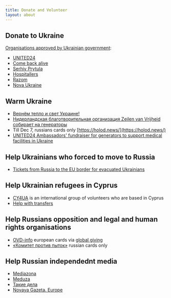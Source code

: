 ```yaml
---
title: Donate and Volunteer
layout: about
---
```

## Donate to Ukraine
[Organisations approved by Ukrainian government](https://war.ukraine.ua/donate/):
* [UNITED24](https://u24.gov.ua/)
* [Come back alive](https://savelife.in.ua/)
* [Serhiy Prytula](https://prytulafoundation.org/en/home/support_page)
* [Hospitallers](https://www.hospitallers.life/needs-hospitallers)
* [Razom](https://www.razomforukraine.org/donate/)
* [Nova Ukraine](https://novaukraine.org/en/donate/)

## Warm Ukraine
* [Вернём тепло и свет Украине!](https://wfu.world/)
* [Нидерландская благотворительная организация Zeilen van Vrijheid собирает на генераторы](https://zeilenvanvrijheid.nl/energy)
* Till Dec 7, russians cards only [https://holod.news/](https://holod.news/)
* [UNITED24 Ambassadors' fundraiser for generators to support medical facilities in Ukraine](https://donorbox.org/1000generators)

## Help Ukrainians who forced to move to Russia
* [Tickets from Russia to the EU border for evacuated Ukrainians](https://ua2eu.site/donate.html)

## Help Ukrainian refugees in Cyprus
* [CY4UA](https://cy4ua.com/language/en/i-can-help/) is an international group of volunteers who are based in Cyprus
* [Help with transfers](https://t.me/CyprusWheels) 


## Help Russians opposition and legal and human rights organisations
* [OVD-info](https://donate.ovd.legal/) european cards via [global giving](https://www.globalgiving.org/projects/ovd-info/)
* [«Комитет против пыток»](https://donate.pytkam.net/) russian cards only

## Help Russian independednt media
* [Mediazona](https://donate.zona.media/en)
* [Meduza](https://support.meduza.io/)
* [Такие дела](https://takiedela.ru/donate/)
* [Novaya Gazeta. Europe](https://novayagazeta.eu/donate)
